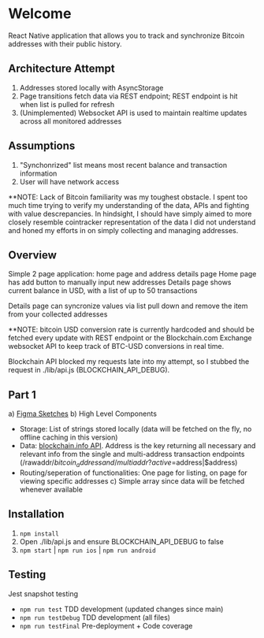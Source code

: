 # Welcome

React Native application that allows you to track and synchronize Bitcoin addresses with their public history.

## Architecture Attempt

1. Addresses stored locally with AsyncStorage
2. Page transitions fetch data via REST endpoint; REST endpoint is hit when list is pulled for refresh
3. (Unimplemented) Websocket API is used to maintain realtime updates across all monitored addresses

## Assumptions

1. "Synchonrized" list means most recent balance and transaction information
2. User will have network access

\*\*NOTE: Lack of Bitcoin familiarity was my toughest obstacle. I spent too much time trying to verify my understanding of the data, APIs and fighting with value descrepancies. In hindsight, I should have simply aimed to more closely resemble cointracker representation of the data I did not understand and honed my efforts in on simply collecting and managing addresses.

## Overview

Simple 2 page application: home page and address details page
Home page has add button to manually input new addresses
Details page shows current balance in USD, with a list of up to 50 transactions

Details page can syncronize values via list pull down and remove the item from your collected addresses

\*\*NOTE: bitcoin USD conversion rate is currently hardcoded and should be fetched every update with REST endpoint or the Blockchain.com Exchange websocket API to keep track of BTC-USD conversions in real time.

Blockchain API blocked my requests late into my attempt, so I stubbed the request in ./lib/api.js (BLOCKCHAIN_API_DEBUG).

## Part 1

a) [Figma Sketches](https://www.figma.com/file/K5ZShjMbM886eajezkJ9dU/Coin-Tracker-Takehome-assessment?type=design&node-id=0%3A1&mode=design&t=OcbkeK1s08NVfZk9-1)
b) High Level Components

- Storage: List of strings stored locally (data will be fetched on the fly, no offline caching in this version)
- Data: [blockchain.info API](https://www.blockchain.com/explorer/api/blockchain_api). Address is the key returning all necessary and relevant info from the single and multi-address transaction endpoints (/rawaddr/$bitcoin_address and /multiaddr?active=$address|$address)
- Routing/seperation of functionalities: One page for listing, on page for viewing specific addresses
  c) Simple array since data will be fetched whenever available

## Installation

1. `npm install`
2. Open ./lib/api.js and ensure BLOCKCHAIN_API_DEBUG to false
3. `npm start` | `npm run ios` | `npm run android`

## Testing

Jest snapshot testing

- `npm run test` TDD development (updated changes since main)
- `npm run testDebug` TDD development (all files)
- `npm run testFinal` Pre-deployment + Code coverage
